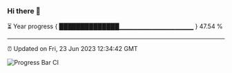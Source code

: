 ### Hi there 👋

⏳ Year progress { ██████████████▁▁▁▁▁▁▁▁▁▁▁▁▁▁▁▁ } 47.54 %

---

⏰ Updated on Fri, 23 Jun 2023 12:34:42 GMT

![Progress Bar CI](https://github.com/liununu/liununu/workflows/Progress%20Bar%20CI/badge.svg)
